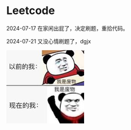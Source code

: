 # Leetcode

2024-07-17 在家闲出屁了，决定刷题，重拾代码。

2024-07-21 又没心情刷题了，dgjx

![fw](https://github.com/Uncle-Road/leetcode/blob/master/fw.png)

